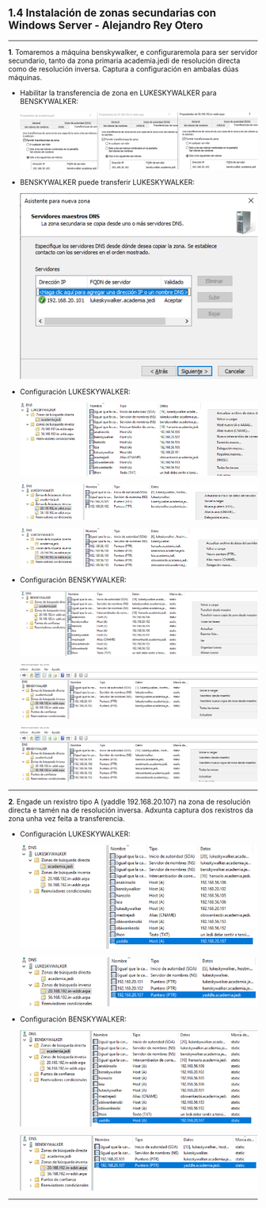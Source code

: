 ## 1.4 Instalación de zonas secundarias con Windows Server - Alejandro Rey Otero

---

**1**. Tomaremos a máquina benskywalker, e configuraremola para ser servidor secundario, tanto da zona primaria academia.jedi de resolución directa como de resolución inversa. Captura a configuración en ambalas dúas máquinas.

- Habilitar la transferencia de zona en LUKESKYWALKER para BENSKYWALKER:

  ![Imagen Ejer1_1.png](/imagenes/Ejer1_0A.png)

- BENSKYWALKER puede transferir LUKESKYWALKER:

  ![Imagen Ejer1_1.png](/imagenes/Ejer1_0B.png)


- Configuración LUKESKYWALKER:

  ![Imagen Ejer1_1.png](/imagenes/Ejer1_1.png)

  ![Imagen Ejer1_2.png](/imagenes/Ejer1_2.png)

  ![Imagen Ejer1_3.png](/imagenes/Ejer1_3.png)

- Configuración BENSKYWALKER:

  ![Imagen Ejer1_4.png](/imagenes/Ejer1_4.png)

  ![Imagen Ejer1_5.png](/imagenes/Ejer1_5.png)

  ![Imagen Ejer1_6.png](/imagenes/Ejer1_6.png)

---

**2**. Engade un rexistro tipo A (yaddle 192.168.20.107) na zona de resolución directa e tamén na de resolución inversa. Adxunta captura dos rexistros da zona unha vez feita a transferencia.

- Configuración LUKESKYWALKER:

  ![Imagen Ejer2_1.png](/imagenes/Ejer2_1.png)
  
  ![Imagen Ejer2_2.png](/imagenes/Ejer2_2.png)

- Configuración BENSKYWALKER:
  
  ![Imagen Ejer2_4.png](/imagenes/Ejer2_3.png)

  ![Imagen Ejer2_4.png](/imagenes/Ejer2_4.png)

---

